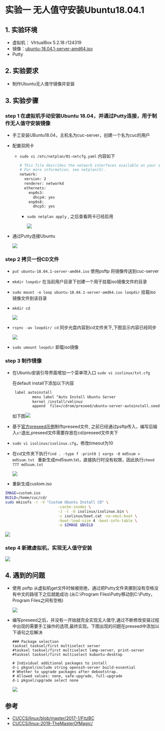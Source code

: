 

# 实验一 无人值守安装Ubuntu18.04.1

## 1. 实验环境

- 虚拟机： VIrtualBox 5.2.18 r124319
- 镜像：[ubuntu-18.04.1-server-amd64.iso](http://sec.cuc.edu.cn/ftp/iso/ubuntu-18.04.1-server-amd64.iso)
- Putty

## 2. 实验要求

- 制作Ubuntu无人值守镜像并安装

## 3. 实验步骤

### step 1 在虚拟机手动安装Ubuntu 18.04，并通过Putty连接，用于制作无人值守安装镜像

- 手工安装UBuntu18.04，主机名为cuc-server，创建一个名为cuc的用户

- 配置双网卡

  - `sudo vi /etc/netplan/01-netcfg.yaml` 内容如下

    ```bash
    # This file describes the network interfaces available on your system
    # For more information, see netplan(5).
    network:
      version: 2
      renderer: networkd
      ethernets:
        enp0s3:
          dhcp4: yes
        enp0s8:
          dhcp5: yes
    ```
    - `sudo netplan apply` , 之后查看网卡已经启用

      ![](img/20190311-1.png)

- 通过Putty连接Ubuntu

  ![](img/20190311-2.png)

### step 2 拷贝一份CD文件

- `put ubuntu-18.04.1-server-amd64.iso` 使用psftp 将镜像传送到cuc-server

- `mkdir loopdir`  在当前用户目录下创建一个用于挂载iso镜像文件的目录

- `sudo mount -o loop ubuntu-18.04.1-server-amd64.iso loopdir`  挂载iso镜像文件到该目录

- `mkdir cd` 

	![](img/20190311-5.png)

- `rsync -av loopdir/ cd`  同步光盘内容到cd文件夹下,下图显示内容已经同步

	![](img/20190311-6.png)

- `sudo umount loopdir` 卸载iso镜像

### step 3 制作镜像

- 在Ubuntu安装引导界面增加一个菜单项入口
	`sudo vi isolinux/txt.cfg`

	在default install下添加以下内容

     ```bash
      label autoinstall
              menu label ^Auto Install Ubuntu Server
              kernel /install/vmlinuz
              append  file=/cdrom/preseed/ubuntu-server-autoinstall.seed debian-installer/locale=en_US console-setup/layoutcode=us keyboard-configuration/layoutcode=us console-setup/ask_detect=false localechooser/translation/warn-light=true localechooser/translation/warn-severe=true initrd=/install/initrd.gz root=/dev/ram rw quiet
     ```
    如下图![](img/20190311-7.png)

-  基于[官方preseed示例](https://help.ubuntu.com/lts/installation-guide/example-preseed.txt)制作preseed文件, 之前已经通过psftp传入，编写后输入`x!`退出,preseed文件需要存放在cd/preseed文件夹下

- `sudo vi isolinux/isolinux.cfg`，修改timeout为10 

- 在cd文件夹下执行`find . -type f -print0 | xargs -0 md5sum > md5sum.txt ` 重新生成md5sum.txt，直接执行时没有权限，因此执行`chmod 777 md5sum.txt`

	![](img/20190311-8.png)
	
- 重新生成custom.iso

```bash
IMAGE=custom.iso
BUILD=/home/cuc/cd/
sudo mkisofs -r -V "Custom Ubuntu Install CD" \
                        -cache-inodes \
                        -J -l -b isolinux/isolinux.bin \
                        -c isolinux/boot.cat -no-emul-boot \
                        -boot-load-size 4 -boot-info-table \
                        -o $IMAGE $BUILD
```

![](img/20190311-4.png)

### step 4 新建虚拟机，实现无人值守安装

[![](img/20190311-9.png)](https://weibo.com/tv/v/HkpQ47QxK?fid=1034:4348658330885308)

## 4. 遇到的问题

- 使用 psftp 从虚拟机get文件时候被拒绝，通过把Putty文件夹挪到没有空格没有中文的路径下之后就能成功 (从C:\Program Files\Putty移动到C:\Putty，Program Files之间有空格)

  ![](img/20190311-11.png)

- 编写preseed之后，并没有一开始就完全实现无人值守,通过不断修改安装过程中出现的需要手工操作的选项,最终实现。下图出现的问题在preseed中添加以下语句之后解决
  ```
  ### Package selection
  tasksel tasksel/first multiselect server
  #tasksel tasksel/first multiselect lamp-server, print-server
  #tasksel tasksel/first multiselect kubuntu-desktop
  
  # Individual additional packages to install
  d-i pkgsel/include string openssh-server build-essential
  # Whether to upgrade packages after debootstrap.
  # Allowed values: none, safe-upgrade, full-upgrade
  d-i pkgsel/upgrade select none
  ```
  ![](img/20190311-10.png)

## 参考

- [CUCCS/linux/blob/master/2017-1/FitzBC](https://github.com/CUCCS/linux/blob/master/2017-1/FitzBC/%E5%AE%9E%E9%AA%8C1/%E5%AE%9E%E9%AA%8C%E6%8A%A5%E5%91%8A1_20170228.md)
- [CUCCS/linux-2019-TheMasterOfMagic/](https://github.com/CUCCS/linux-2019-TheMasterOfMagic/pull/1/commits/ff2775a44a166d6d886edf8999920884ae1bd780)


